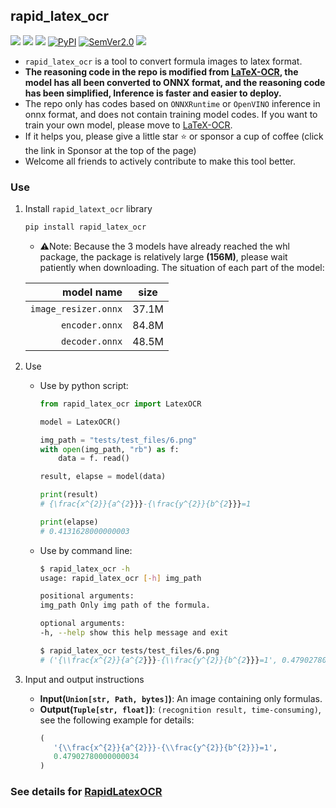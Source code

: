## rapid_latex_ocr
<p align="left">
    <a href="https://huggingface.co/spaces/SWHL/RapidLatexOCR" target="_blank"><img src="https://img.shields.io/badge/%F0%9F%A4%97-Hugging Face Demo-blue"></a>
    <a href=""><img src="https://img.shields.io/badge/Python->=3.6,<3.12-aff.svg"></a>
    <a href=""><img src="https://img.shields.io/badge/OS-Linux%2C%20Win%2C%20Mac-pink.svg"></a>
    <a href="https://pypi.org/project/rapid_latex_ocr/"><img alt="PyPI" src="https://img.shields.io/pypi/v/rapid_latex_ocr"></a>
    <a href="https://semver.org/"><img alt="SemVer2.0" src="https://img.shields.io/badge/SemVer-2.0-brightgreen"></a>
    <a href="https://github.com/psf/black"><img src="https://img.shields.io/badge/code%20style-black-000000.svg"></a>
</p>


- `rapid_latex_ocr` is a tool to convert formula images to latex format.
- **The reasoning code in the repo is modified from [LaTeX-OCR](https://github.com/lukas-blecher/LaTeX-OCR), the model has all been converted to ONNX format, and the reasoning code has been simplified, Inference is faster and easier to deploy.**
- The repo only has codes based on `ONNXRuntime` or `OpenVINO` inference in onnx format, and does not contain training model codes. If you want to train your own model, please move to [LaTeX-OCR](https://github.com/lukas-blecher/LaTeX-OCR).
- If it helps you, please give a little star ⭐ or sponsor a cup of coffee (click the link in Sponsor at the top of the page)
- Welcome all friends to actively contribute to make this tool better.


### Use
1. Install `rapid_latext_ocr` library
    ```bash
    pip install rapid_latex_ocr
    ```
    - ⚠️Note: Because the 3 models have already reached the whl package, the package is relatively large **(156M)**, please wait patiently when downloading. The situation of each part of the model:

    |model name|size|
    |---:|:---:|
    |`image_resizer.onnx`|37.1M|
    |`encoder.onnx`|84.8M|
    |`decoder.onnx`|48.5M|
2. Use
     - Use by python script:
         ```python
         from rapid_latex_ocr import LatexOCR

         model = LatexOCR()

         img_path = "tests/test_files/6.png"
         with open(img_path, "rb") as f:
             data = f. read()

         result, elapse = model(data)

         print(result)
         # {\frac{x^{2}}{a^{2}}}-{\frac{y^{2}}{b^{2}}}=1

         print(elapse)
         # 0.4131628000000003
         ```
     - Use by command line:
         ```bash
         $ rapid_latex_ocr -h
         usage: rapid_latex_ocr [-h] img_path

         positional arguments:
         img_path Only img path of the formula.

         optional arguments:
         -h, --help show this help message and exit

         $ rapid_latex_ocr tests/test_files/6.png
         # ('{\\frac{x^{2}}{a^{2}}}-{\\frac{y^{2}}{b^{2}}}=1', 0.47902780000000034)
         ```
3. Input and output instructions
    - **Input(`Union[str, Path, bytes]`)**: An image containing only formulas.
    - **Output(`Tuple[str, float]`)**: `(recognition result, time-consuming)`, see the following example for details:
        ```python
        (
           '{\\frac{x^{2}}{a^{2}}}-{\\frac{y^{2}}{b^{2}}}=1',
           0.47902780000000034
        )
        ```

### See details for [RapidLatexOCR](https://github.com/RapidAI/RapidLatexOCR)